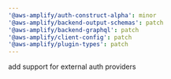 ```yaml
---
'@aws-amplify/auth-construct-alpha': minor
'@aws-amplify/backend-output-schemas': patch
'@aws-amplify/backend-graphql': patch
'@aws-amplify/client-config': patch
'@aws-amplify/plugin-types': patch
---
```


add support for external auth providers
